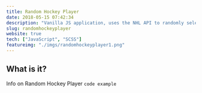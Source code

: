 ```yaml
---
title: Random Hockey Player
date: 2018-05-15 07:42:34
description: "Vanilla JS application, uses the NHL API to randomly selects players from a team"
slug: randomhockeyplayer
website: true
tech: ["JavaScript", "SCSS"]
featureimg: "./imgs/randomhockeyplayer1.png"
---
```


## What is it?

Info on Random Hockey Player
`code example`